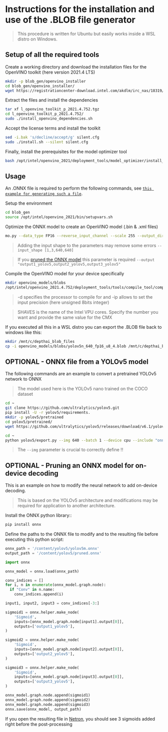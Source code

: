 # Instructions for the installation and use of the .BLOB file generator

> This procedure is written for Ubuntu but easily works inside a WSL distro on Windows.

## Setup of all the required tools

Create a working directory and download the installation files for the OpenVINO toolkit (here version 2021.4 LTS)

```bash
mkdir -p blob_gen/openvino_installer
cd blob_gen/openvino_installer/
wget https://registrationcenter-download.intel.com/akdlm/irc_nas/18319/l_openvino_toolkit_p_2021.4.752.tgz
```

Extract the files and install the dependencies
```bash
tar xf l_openvino_toolkit_p_2021.4.752.tgz
cd l_openvino_toolkit_p_2021.4.752/
sudo ./install_openvino_dependencies.sh
```

Accept the license terms and install the toolkit
```bash
sed -i.bak 's/decline/accept/g' silent.cfg
sudo ./install.sh --silent silent.cfg
```

Finally, install the prerequisites for the model optimizer tool
```bash
bash /opt/intel/openvino_2021/deployment_tools/model_optimizer/install_prerequisites/install_prerequisites.sh
```

## Usage

An .ONNX file is required to perform the following commands, see [`this example for generating such a file`](#optional---onnx-file-from-a-yolov5-model).

Setup the environment
```bash
cd blob_gen
source /opt/intel/openvino_2021/bin/setupvars.sh
```

Optimize the ONNX model to create an OpenVINO model (.bin & .xml files)
```bash
mo.py --data_type FP16 --reverse_input_channel --scale 255 --output_dir openvino_models/ --input_model yolov5/pretrained/yolov5n.onnx
```
> Adding the input shape to the parameters may remove some errors `--input_shape [1,3,640,640]`

> If you [pruned the ONNX model](#optional---pruning-an-onnx-model-for-on-device-decoding) this parameter is required `--output "output1_yolov5,output2_yolov5,output3_yolov5"`

Compile the OpenVINO model for your device specifically
```bash
mkdir openvino_models/blobs
/opt/intel/openvino_2021.4.752/deployment_tools/tools/compile_tool/compile_tool -ip U8 -d MYRIAD -VPU_NUMBER_OF_SHAVES 4 -VPU_NUMBER_OF_CMX_SLICES 4 -m openvino_models/yolov5n.xml -o openvino_models/blobs/yolov5n_640_fp16_u8_4.blob
```
> -d specifies the processor to compile for and -ip allows to set the input precision (here unsigned 8bits integer)

> SHAVES is the name of the Intel VPU cores. Specify the number you want and provide the same value for the CMX 

If you executed all this in a WSL distro you can export the .BLOB file back to windows like this:
```bash
mkdir /mnt/c/depthai_blob_files
cp -i openvino_models/blobs/yolov5n_640_fp16_u8_4.blob /mnt/c/depthai_blob_files/
```

## OPTIONAL - ONNX file from a YOLOv5 model
The following commands are an example to convert a pretrained YOLOv5 network to ONNX
> The model used here is the YOLOv5 nano trained on the COCO dataset
```bash
cd ~
git clone https://github.com/ultralytics/yolov5.git
pip install -U -r yolov5/requirements.  
mkdir -p yolov5/pretrained
cd yolov5/pretrained/
wget https://github.com/ultralytics/yolov5/releases/download/v6.1/yolov5n.pt

cd ~
python yolov5/export.py --img 640 --batch 1 --device cpu --include "onnx" --simplify --weights yolov5/pretrained/yolov5n.pt
```
> The `--img` parameter is crucial to correctly define !!

## OPTIONAL - Pruning an ONNX model for on-device decoding

This is an example on how to modify the neural network to add on-device decoding.
> This is based on the YOLOv5 architecture and modifications may be required for application to another architecture.

Install the ONNX python library::
```bash
pip install onnx
```

Define the paths to the ONNX file to modify and to the resulting file before executing this python script:
```python
onnx_path = '/content/yolov5/yolov5m.onnx'
output_path = '/content/yolov5/pruned.onnx'

import onnx

onnx_model = onnx.load(onnx_path)

conv_indices = []
for i, n in enumerate(onnx_model.graph.node):
  if "Conv" in n.name:
    conv_indices.append(i)

input1, input2, input3 = conv_indices[-3:]

sigmoid1 = onnx.helper.make_node(
    'Sigmoid',
    inputs=[onnx_model.graph.node[input1].output[0]],
    outputs=['output1_yolov5'],
)

sigmoid2 = onnx.helper.make_node(
    'Sigmoid',
    inputs=[onnx_model.graph.node[input2].output[0]],
    outputs=['output2_yolov5'],
)

sigmoid3 = onnx.helper.make_node(
    'Sigmoid',
    inputs=[onnx_model.graph.node[input3].output[0]],
    outputs=['output3_yolov5'],
)

onnx_model.graph.node.append(sigmoid1)
onnx_model.graph.node.append(sigmoid2)
onnx_model.graph.node.append(sigmoid3)
onnx.save(onnx_model, output_path)
```

If you open the resulting file in [Netron](https://netron.app/), you should see 3 sigmoids added right before the post-processing